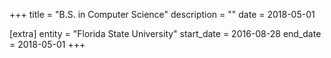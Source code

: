 +++
title = "B.S. in Computer Science"
description = ""
date = 2018-05-01

[extra]
entity = "Florida State University"
start_date = 2016-08-28
end_date = 2018-05-01
+++
